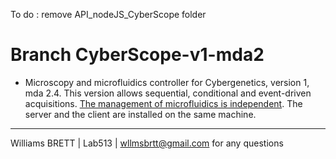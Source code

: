 To do : remove API_nodeJS_CyberScope folder

# Branch CyberScope-v1-mda2

- Microscopy and microfluidics controller for Cybergenetics, version 1, mda 2.4. This version allows sequential, conditional and event-driven acquisitions. [The management of microfluidics is independent](https://github.com/Lab513/CyberLab/tree/master/MicroFluidicControl). The server and the client are installed on the same machine.


------------------------------------------------------------------------------------------------------------------------------------------
Williams BRETT | Lab513 | wllmsbrtt@gmail.com for any questions
